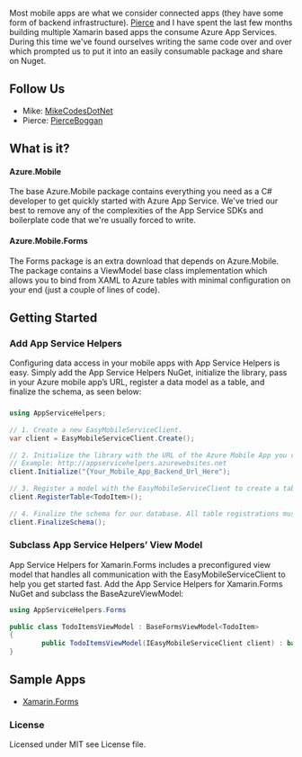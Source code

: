 Most mobile apps are what we consider connected apps (they have some form of backend infrastructure). [Pierce](https://github.com/pierceboggan) and I have spent the last few months building multiple Xamarin based apps the consume Azure App Services. During this time we've found ourselves writing the same code over and over which prompted us to put it into an easily consumable package and share on Nuget. 

## Follow Us 

* Mike: [MikeCodesDotNet](https://twitter.com/mikecodesdotnet)
* Pierce: [PierceBoggan](https://twitter.com/pierceboggan)

## What is it? 

#### Azure.Mobile 
The base Azure.Mobile package contains everything you need as a C# developer to get quickly started with Azure App Service. We've  tried our best to remove any of the complexities of the App Service SDKs and boilerplate code that we're usually forced to write. 

#### Azure.Mobile.Forms
The Forms package is an extra download that depends on Azure.Mobile. The package contains a ViewModel base class implementation which allows you to bind from XAML to Azure tables with minimal configuration on your end (just a couple of lines of code). 

## Getting Started
### Add App Service Helpers
Configuring data access in your mobile apps with App Service Helpers is easy. Simply add the App Service Helpers NuGet, initialize the library, pass in your Azure mobile app’s URL, register a data model as a table, and finalize the schema, as seen below:
###
```c#
using AppServiceHelpers;
 
// 1. Create a new EasyMobileServiceClient.
var client = EasyMobileServiceClient.Create();
 
// 2. Initialize the library with the URL of the Azure Mobile App you created in Step #1.
// Example: http://appservicehelpers.azurewebsites.net
client.Initialize("{Your_Mobile_App_Backend_Url_Here");
 
// 3. Register a model with the EasyMobileServiceClient to create a table.
client.RegisterTable<TodoItem>();
 
// 4. Finalize the schema for our database. All table registrations must be done before this step.
client.FinalizeSchema();
```
### Subclass App Service Helpers’ View Model
App Service Helpers for Xamarin.Forms includes a preconfigured view model that handles all communication with the EasyMobileServiceClient to help you get started fast. Add the App Service Helpers for Xamarin.Forms NuGet and subclass the BaseAzureViewModel:
```c#
using AppServiceHelpers.Forms
 
public class TodoItemsViewModel : BaseFormsViewModel<TodoItem>
{
        public TodoItemsViewModel(IEasyMobileServiceClient client) : base (client) { }
}
```
## Sample Apps

* [Xamarin.Forms](https://github.com/MikeCodesDotNet/Azure.Mobile/tree/forms-sample/Samples/Xamarin.Forms)

### License
Licensed under MIT see License file.
